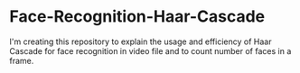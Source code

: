 # Face-Recognition-Haar-Cascade
I'm creating this repository to explain the usage and efficiency of Haar Cascade for face recognition in video file and to count number of faces in a frame.
